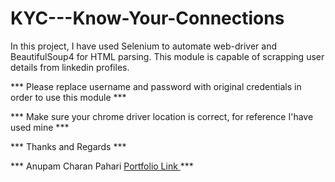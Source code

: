 # KYC---Know-Your-Connections
In this project, I have used Selenium to automate web-driver and BeautifulSoup4 for HTML parsing. This module is capable of scrapping user details from linkedin profiles.

*** Please replace username and password with original credentials in order to use this module ***

*** Make sure your chrome driver location is correct, for reference I'have used mine ***

*** Thanks and Regards ***

*** Anupam Charan Pahari <a href = "www.anupamcharanpahari.live"> Portfolio Link </a> ***
